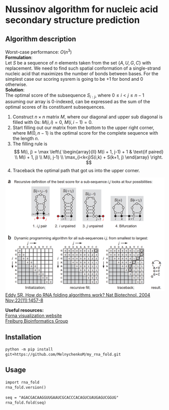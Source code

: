 # Nussinov algorithm for nucleic acid secondary structure prediction
## Algorithm description
Worst-case performance: $O(n^3)$ \
**Formulation**: \
Let $S$ be a sequence of $n$ elements taken from the set $\{A, U, G, C\}$ with replacement. We need to find such spatial conformation of a single-strand nucleic acid that maximizes the number of bonds between bases. For the simplest case our scoring sysrem is going to be +1 for bond and 0 otherwise. \
**Solution**: \
The optimal score of the subsequence $S_{i:j}$, where $0 \leq i < j \leq n - 1$ assuming our array is 0-indexed, can be expressed as the sum of the optimal scores of its constituent subsequences.
1) Construct $n \times n$ matrix $M$, where our diagonal and upper sub diagonal is filled with 0s:
$M(i, i) = 0$, $M(i, i-1) = 0$.
2) Start filling out our matrix from the bottom to the upper right corner, where $M(0, n-1)$ is the optimal score for the complete sequence with the length $n$.
3) The filling rule is 
$$
M(i, j) = \max \left\{
\begin{array}{ll}
M(i + 1, j-1) + 1 & \text{if paired} \\
M(i + 1, j) \\
M(i, j-1) \\ 
\max_{i<k<j}S(i,k) + S(k+1, j)
\end{array}
\right.
$$
4) Traceback the optimal path that got us into the upper corner.

![](img/nussinov_algorithm.png)
[Eddy SR. How do RNA folding algorithms work? Nat Biotechnol. 2004 Nov;22(11):1457-8](https://www.molgen.mpg.de/3710236/eddy2004.pdf)

**Useful resources:** \
[Forna visualization website](http://rna.tbi.univie.ac.at/forna/) \
[Freiburg Bioinformatics Group](https://rna.informatik.uni-freiburg.de/Teaching/index.jsp?toolName=Nussinov)
## Installation
```
python -m pip install git+https://github.com/MelnychenkoM/my_rna_fold.git
```
## Usage
```
import rna_fold
rna_fold.version()

seq = "AGACGACAAGGUUGAAUCGCACCCACAGUCUAUGAGUCGGUG"
rna_fold.fold(seq)
```

